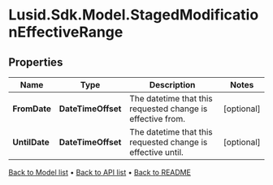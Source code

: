 # Lusid.Sdk.Model.StagedModificationEffectiveRange

## Properties

Name | Type | Description | Notes
------------ | ------------- | ------------- | -------------
**FromDate** | **DateTimeOffset** | The datetime that this requested change is effective from. | [optional] 
**UntilDate** | **DateTimeOffset** | The datetime that this requested change is effective until. | [optional] 

[Back to Model list](../README.md#documentation-for-models) &#8226; [Back to API list](../README.md#documentation-for-api-endpoints) &#8226; [Back to README](../README.md)

